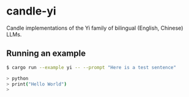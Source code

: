 # candle-yi

Candle implementations of the Yi family of bilingual (English, Chinese) LLMs.

## Running an example

```bash
$ cargo run --example yi -- --prompt "Here is a test sentence"

> python
> print("Hello World")
> 
```
